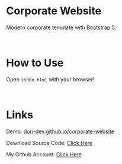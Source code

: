# Corporate Website

Modern corporate template with Bootstrap 5.

<br>

# How to Use

Open `index.html` with your browser!

<br>

# Links

Demo: [dori-dev.github.io/corporate-website](https://dori-dev.github.io/corporate-website/)

Download Source Code: [Click Here](https://github.com/dori-dev/corporate-website/archive/refs/heads/main.zip)

My Github Account: [Click Here](https://github.com/dori-dev/)
